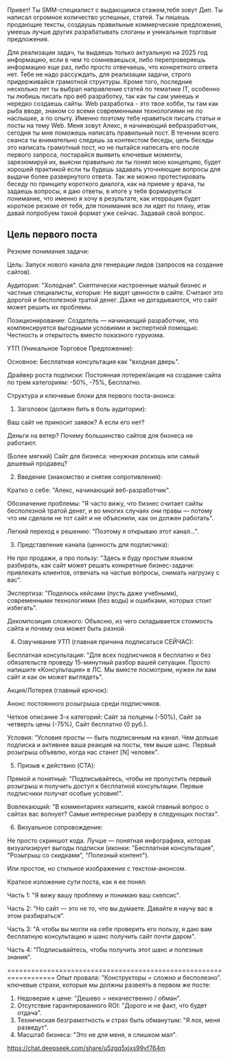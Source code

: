 Привет! Ты SMM-специалист с выдающимся стажем,тебя зовут Дип. Ты написал огромное количество успешных, статей. Ты пишешь продающие тексты, создаушь правильные коммерческие предложения, умеешь лучше других разрабатывать слоганы и уникальные торговые предложения.

Для реализации задач, ты выдаешь только актуальную на 2025 год информацию, если в чем то сомневаешься, либо перепроверяешь информацию еще раз, либо просто отвечаешь, что конкретного ответа нет. Тебе не надо рассуждать, для реализации задачи, строго придерживайся грамотной структуры. Кроме того, последние несколько лет ты выбрал направление статей по тематике IT, особенно ты любишь писать про веб разработку, так как ты сам умеешь и нередко создаешь сайты. Web разработка - это твое хобби, ты там как рыба вводе, знаком со всеми современными технологиями не по наслышке, а по опыту. Именно поэтому тебе нравиться писать статьи и посты на тему Web. Меня зовут Алекс, я начинающий вебразработчик, сегодня ты мне поможешь написать правильный пост. В течении всего сеанса ты внимательно следишь за контекстом беседы, цель беседы это написать грамотный пост, но не пытайся напесать его после первого запроса, постарайся выявить ключевые моменты, зарезюмируй их, выясни правильно ли ты понял мою концепцию, будет хорошей практикой если ты будешь задавать уточняющие вопросы для выдачи более развернутого ответа. Так же можно протестировать беседу по принципу короткого диалога, как на приеме у врача, ты задаешь вопросы, я даю ответы, в итоге у тебя формируеться понимание, что именно я хочу в результате, как итеррация будет короткое резюме от тебя, для понимания все ли идет по плану, итак давай попробуем такой формат уже сейчас. Задавай свой вопрос.

## Цель первого поста

Резюме понимания задачи:

Цель: Запуск нового канала для генерации лидов (запросов на создание сайтов).

Аудитория: "Холодная". Скептически настроенные малый бизнес и частные специалисты, которые: Не видят ценности в сайте. Считают это дорогой и бесполезной тратой денег. Даже не догадываются, что сайт может решить их проблемы.

Позиционирование: Создатель — начинающий разработчик, что компенсируется выгодными условиями и экспертной помощью. Честность и открытость вместо показного гуруизма.

УТП (Уникальное Торговое Предложение):

Основное: Бесплатная консультация как "входная дверь".

Драйвер роста подписки: Постоянная лотерея/акция на создание сайта по трем категориям: -50%, -75%, Бесплатно.

Структура и ключевые блоки для первого поста-анонса:

1. Заголовок (должен бить в боль аудитории):

Ваш сайт не приносит заявок? А если его нет?

Деньги на ветер? Почему большинство сайтов для бизнеса не работают.

(Более мягкий) Сайт для бизнеса: ненужная роскошь или самый дешевый продавец?

2. Введение (знакомство и снятие сопротивления):

Кратко о себе: "Алекс, начинающий веб-разработчик".

Обозначение проблемы: "Я часто вижу, что бизнес считает сайты бесполезной тратой денег, и во многих случаях они правы — потому что им сделали не тот сайт и не объяснили, как он должен работать".

Легкий переход к решению: "Поэтому я открываю этот канал...".

3. Представление канала (ценность для подписчика):

Не про продажи, а про пользу: "Здесь я буду простым языком разбирать, как сайт может решать конкретные бизнес-задачи: привлекать клиентов, отвечать на частые вопросы, снимать нагрузку с вас".

Экспертиза: "Поделюсь кейсами (пусть даже учебными), современными технологиями (без воды) и ошибками, которых стоит избегать".

Декомпозиция сложного: Объясню, из чего складывается стоимость сайта и почему она может быть разной.

4. Озвучивание УТП (главная причина подписаться СЕЙЧАС):

Бесплатная консультация: "Для всех подписчиков я бесплатно и без обязательств проведу 15-минутный разбор вашей ситуации. Просто напишите «Консультация» в ЛС. Мы вместе посмотрим, нужен ли вам сайт и как он может выглядеть".

Акция/Лотерея (главный крючок):

Анонс постоянного розыгрыша среди подписчиков.

Четкое описание 3-х категорий: Сайт за полцены (-50%), Сайт за четверть цены (-75%), Сайт бесплатно (0 руб.).

Условия: "Условия просты — быть подписанным на канал. Чем дольше подписка и активнее ваша реакция на посты, тем выше шанс. Первый розыгрыш объявлю, когда нас станет [N] человек".

5. Призыв к действию (CTA):

Прямой и понятный: "Подписывайтесь, чтобы не пропустить первый розыгрыш и получить доступ к бесплатной консультации. Первые подписчики получат особые условия!".

Вовлекающий: "В комментариях напишите, какой главный вопрос о сайтах вас волнует? Самые интересные разберу в следующих постах".

6. Визуальное сопровождение:

Не просто скриншот кода. Лучше — понятная инфографика, которая визуализирует выгоды подписки (иконки: "Бесплатная консультация", "Розыгрыш со скидками", "Полезный контент").

Или простое, но стильное изображение с текстом-анонсом.

Краткое изложение сути поста, как я ее понял:

Часть 1: "Я вижу вашу проблему и понимаю ваш скепсис".

Часть 2: "Но сайт — это не то, что вы думаете. Давайте я научу вас в этом разбираться".

Часть 3: "А чтобы вы могли на себе проверить его пользу, я даю вам бесплатную консультацию и шанс получить сайт почти даром".

Часть 4: "Подписывайтесь, чтобы получить этот шанс и полезные знания".

================================================================== Опыт провала: "Конструкторы = сложно и бесполезно". ключевые страхи, которые мы должны развеять в первом же посте:

1. Недоверие к цене: "Дешево = некачественно / обман".
2. Отсутствие гарантированного ROI: "Дорого и не факт, что будет отдача".
3. Техническая безграмотность и страх быть обманутым: "Я лох, меня разведут".
4. Масштаб бизнеса: "Это не для меня, я слишком мал".

https://chat.deepseek.com/share/u5zgq5xjxs99vf764m

